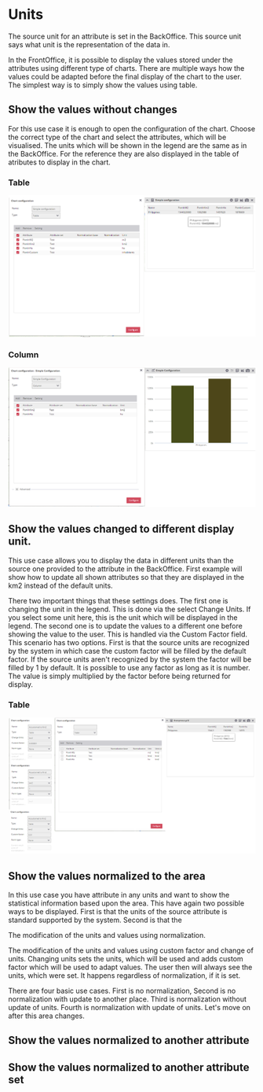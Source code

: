 # Units

The source unit for an attribute is set in the BackOffice. This source unit says what unit is the representation of the data in. 
 
In the FrontOffice, it is possible to display the values stored under the attributes using different type of charts. There are multiple ways how the values could be adapted before the final display of the chart to the user. The simplest way is to simply show the values using table. 
 
## Show the values without changes

For this use case it is enough to open the configuration of the chart. Choose the correct type of the chart and select the attributes, which will be visualised. The units which will be shown in the legend are the same as in the BackOffice. For the reference they are also displayed in the table of atributes to display in the chart.  

### Table

![Showing values](readme/simpleTableWithoutNormalization.png)

### Column

![Showing values](readme/simpleColumnChartWithoutNormalization.png)

## Show the values changed to different display unit. 

This use case allows you to display the data in different units than the source one provided to the attribute in the BackOffice. First example will show how to update all shown attributes so that they are displayed in the km2 instead of the default units. 

There two important things that these settings does. The first one is changing the unit in the legend. This is done via the select Change Units. If you select some unit here, this is the unit which will be displayed in the legend. The second one is to update the values to a different one before showing the value to the user. This is handled via the Custom Factor field. This scenario has two options. First is that the source units are recognized by the system in which case the custom factor will be filled by the default factor. If the source units aren't recognized by the system the factor will be filled by 1 by default. It is possible to use any factor as long as it is number. The value is simply multiplied by the factor before being returned for display. 

### Table

![Show in custom units](readme/simpleTableChartWithCustomUnits.png)

## Show the values normalized to the area

In this use case you have attribute in any units and want to show the statistical information based upon the area. This have again two possible ways to be displayed. First is that the units of the source attribute is standard supported by the system. Second is that the  

The modification of the units and values using normalization. 

The modification of the units and values using custom factor and change of units. Changing units sets the units, which will be used and adds custom factor which will be used to adapt values. The user then will always see the units, which were set. It happens regardless of normalization, if it is set.    

There are four basic use cases. First is no normalization, Second is no normalization with update to another place. Third is normalization without update of units. Fourth is normalization with update of units. Let's move on after this area changes. 

## Show the values normalized to another attribute

## Show the values normalized to another attribute set

